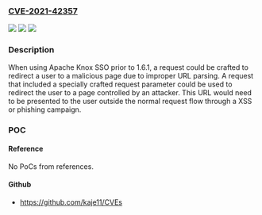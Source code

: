 ### [CVE-2021-42357](https://cve.mitre.org/cgi-bin/cvename.cgi?name=CVE-2021-42357)
![](https://img.shields.io/static/v1?label=Product&message=Apache%20Knox&color=blue)
![](https://img.shields.io/static/v1?label=Version&message=Apache%20Knox%201.x%3C%201.6.1%20&color=brighgreen)
![](https://img.shields.io/static/v1?label=Vulnerability&message=CWE-79%20Improper%20Neutralization%20of%20Input%20During%20Web%20Page%20Generation%20('Cross-site%20Scripting')&color=brighgreen)

### Description

When using Apache Knox SSO prior to 1.6.1, a request could be crafted to redirect a user to a malicious page due to improper URL parsing. A request that included a specially crafted request parameter could be used to redirect the user to a page controlled by an attacker. This URL would need to be presented to the user outside the normal request flow through a XSS or phishing campaign.

### POC

#### Reference
No PoCs from references.

#### Github
- https://github.com/kaje11/CVEs

